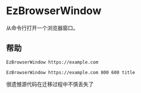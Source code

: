 # EzBrowserWindow

从命令行打开一个浏览器窗口。

## 帮助

```shell
EzBrowserWindow https://example.com
```

```shell
EzBrowserWindow https://example.com 800 600 title
```

很遗憾源代码在迁移过程中不慎丢失了
